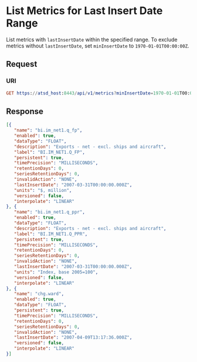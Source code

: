# List Metrics for Last Insert Date Range

List metrics with `lastInsertDate` within the specified range. To exclude metrics without `lastInsertDate`, set `minInsertDate` to `1970-01-01T00:00:00Z`.

## Request

### URI

```elm
GET https://atsd_host:8443/api/v1/metrics?minInsertDate=1970-01-01T00:00:00Z&maxInsertDate=1980-01-01T00:00:00Z&limit=3
```

## Response

```json
[{
   "name": "bi.im_net1.q_fp",
   "enabled": true,
   "dataType": "FLOAT",
   "description": "Exports - net - excl. ships and aircraft",
   "label": "BI.IM_NET1.Q_FP",
   "persistent": true,
   "timePrecision": "MILLISECONDS",
   "retentionDays": 0,
   "seriesRetentionDays": 0,
   "invalidAction": "NONE",
   "lastInsertDate": "2007-03-31T00:00:00.000Z",
   "units": "$, million",
   "versioned": false,
   "interpolate": "LINEAR"
}, {
   "name": "bi.im_net1.q_ppr",
   "enabled": true,
   "dataType": "FLOAT",
   "description": "Exports - net - excl. ships and aircraft",
   "label": "BI.IM_NET1.Q_PPR",
   "persistent": true,
   "timePrecision": "MILLISECONDS",
   "retentionDays": 0,
   "seriesRetentionDays": 0,
   "invalidAction": "NONE",
   "lastInsertDate": "2007-03-31T00:00:00.000Z",
   "units": "Index, base 2005=100",
   "versioned": false,
   "interpolate": "LINEAR"
}, {
   "name": "chg.ward",
   "enabled": true,
   "dataType": "FLOAT",
   "persistent": true,
   "timePrecision": "MILLISECONDS",
   "retentionDays": 0,
   "seriesRetentionDays": 0,
   "invalidAction": "NONE",
   "lastInsertDate": "2007-04-09T13:17:36.000Z",
   "versioned": false,
   "interpolate": "LINEAR"
}]
```
